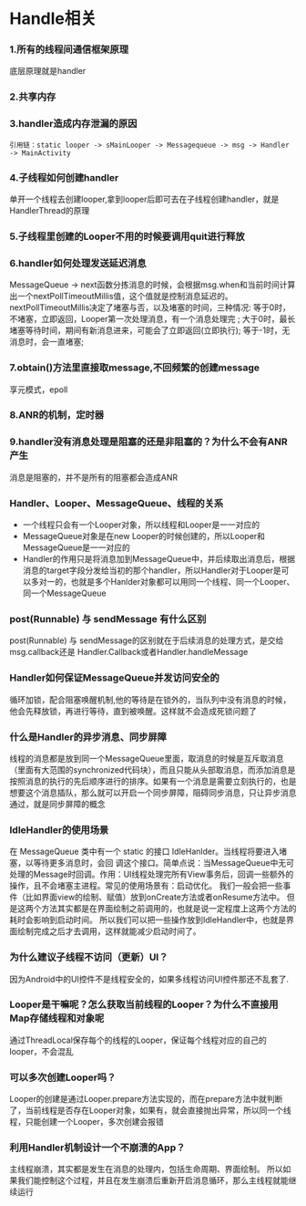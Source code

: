 # Handle相关
### 1.所有的线程间通信框架原理
底层原理就是handler
###  2.共享内存
### 3.handler造成内存泄漏的原因
	引用链：static looper -> sMainLooper -> Messagequeue -> msg -> Handler -> MainActivity
### 4.子线程如何创建handler
单开一个线程去创建looper,拿到looper后即可去在子线程创建handler，就是HandlerThread的原理
### 5.子线程里创建的Looper不用的时候要调用quit进行释放
### 6.handler如何处理发送延迟消息
MessageQueue -> next函数分拣消息的时候，会根据msg.when和当前时间计算出一个nextPollTimeoutMillis值，这个值就是控制消息延迟的。
nextPollTimeoutMillis决定了堵塞与否，以及堵塞的时间，三种情况:
等于0时，不堵塞，立即返回，Looper第一次处理消息，有一个消息处理完 ;
大于0时，最⻓堵塞等待时间，期间有新消息进来，可能会了立即返回(立即执行);
等于-1时，无消息时，会一直堵塞;
### 7.obtain()方法里直接取message,不回频繁的创建message
享元模式，epoll
### 8.ANR的机制，定时器
### 9.handler没有消息处理是阻塞的还是非阻塞的？为什么不会有ANR产生
消息是阻塞的，并不是所有的阻塞都会造成ANR
### Handler、Looper、MessageQueue、线程的关系
* 一个线程只会有一个Looper对象，所以线程和Looper是一一对应的 
* MessageQueue对象是在new Looper的时候创建的，所以Looper和MessageQueue是一一对应的
* Handler的作用只是将消息加到MessageQueue中，并后续取出消息后，根据消息的target字段分发给当初的那个handler，所以Handler对于Looper是可以多对一的，也就是多个Hanlder对象都可以用同一个线程、同一个Looper、同一个MessageQueue
### post(Runnable) 与 sendMessage 有什么区别
post(Runnable) 与 sendMessage的区别就在于后续消息的处理方式，是交给msg.callback还是 Handler.Callback或者Handler.handleMessage
### Handler如何保证MessageQueue并发访问安全的
循环加锁，配合阻塞唤醒机制,他的等待是在锁外的，当队列中没有消息的时候，他会先释放锁，再进行等待，直到被唤醒。这样就不会造成死锁问题了
### 什么是Handler的异步消息、同步屏障
线程的消息都是放到同一个MessageQueue里面，取消息的时候是互斥取消息（里面有大范围的synchronized代码块），而且只能从头部取消息，而添加消息是按照消息的执行的先后顺序进行的排序。如果有一个消息是需要立刻执行的，也是想要这个消息插队，那么就可以开启一个同步屏障，阻碍同步消息，只让异步消息通过，就是同步屏障的概念
### IdleHandler的使用场景
在 MessageQueue 类中有一个 static 的接口 IdleHanlder。当线程将要进入堵塞，以等待更多消息时，会回 调这个接口。简单点说：当MessageQueue中无可处理的Message时回调。作用：UI线程处理完所有View事务后，回调一些额外的操作，且不会堵塞主进程。常见的使用场景有：启动优化。
我们一般会把一些事件（比如界面view的绘制、赋值）放到onCreate方法或者onResume方法中。 但是这两个方法其实都是在界面绘制之前调用的，也就是说一定程度上这两个方法的耗时会影响到启动时间。
所以我们可以把一些操作放到IdleHandler中，也就是界面绘制完成之后才去调用，这样就能减少启动时间了。
### 为什么建议子线程不访问（更新）UI？
因为Android中的UI控件不是线程安全的，如果多线程访问UI控件那还不乱套了.
### Looper是干嘛呢？怎么获取当前线程的Looper？为什么不直接用Map存储线程和对象呢
通过ThreadLocal保存每个的线程的Looper，保证每个线程对应的自己的looper，不会混乱
### 可以多次创建Looper吗？
Looper的创建是通过Looper.prepare方法实现的，而在prepare方法中就判断了，当前线程是否存在Looper对象，如果有，就会直接抛出异常，所以同一个线程，只能创建一个Looper，多次创建会报错
### 利用Handler机制设计一个不崩溃的App？
主线程崩溃，其实都是发生在消息的处理内，包括生命周期、界面绘制。
所以如果我们能控制这个过程，并且在发生崩溃后重新开启消息循环，那么主线程就能继续运行

